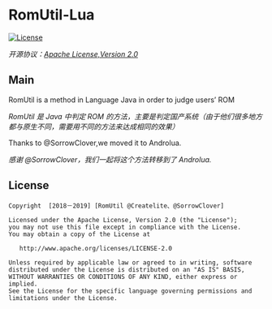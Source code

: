 # RomUtil-Lua
[![License](https://img.shields.io/badge/license-Apache%202.0-blue.svg)](https://github.com/tupics/Tujian-X-daily-pics/blob/master/LICENSE)

*开源协议：[Apache License,Version 2.0](https://www.apache.org/licenses/LICENSE-2.0.html)*

Main
-------
RomUtil is a method in Language Java in order to judge users’ ROM

*RomUtil 是 Java 中判定 ROM 的方法，主要是判定国产系统（由于他们很多地方都与原生不同，需要用不同的方法来达成相同的效果）*

Thanks to @SorrowClover,we moved it to Androlua.

*感谢 @SorrowClover，我们一起将这个方法转移到了 Androlua.*

License
-------

    Copyright  [2018－2019] [RomUtil @Createlite、@SorrowClover]

    Licensed under the Apache License, Version 2.0 (the "License");
    you may not use this file except in compliance with the License.
    You may obtain a copy of the License at

       http://www.apache.org/licenses/LICENSE-2.0

    Unless required by applicable law or agreed to in writing, software
    distributed under the License is distributed on an "AS IS" BASIS,
    WITHOUT WARRANTIES OR CONDITIONS OF ANY KIND, either express or implied.
    See the License for the specific language governing permissions and
    limitations under the License.
